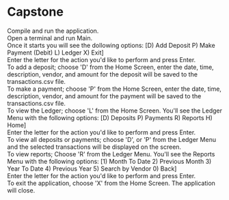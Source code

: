 # Capstone
Compile and run the application.                 
Open a terminal and run Main.                     
Once it starts you will see the dollowing options:  [D) Add Deposit  P) Make Payment (Debit)  L) Ledger  X) Exit]             
Enter the letter for the action you'd like to perform and press Enter.              
To add a deposit; choose 'D' from the Home Screen, enter the date, time, description, vendor, and amount for the deposit will be saved to the transactions.csv file.           
To make a payment; choose 'P' from the Home Screen, enter the date, time, description, vendor, and amount for the payment will be saved to the transactions.csv file.             
To view the Ledger; choose 'L' from the Home Screen. You'll see the Ledger Menu with the following options: [D) Deposits  P) Payments  R) Reports  H) Home]                 
Enter the letter for the action you'd like to perform and press Enter.                
To view all deposits or payments; choose 'D', or 'P' from the Ledger Menu and the selected transactions will be displayed on the screen.                
To view reports; Choose 'R' from the Ledger Menu. You'll see the Reports Menu with the following options: [1) Month To Date  2) Previous Month  3) Year To Date  4) Previous Year  5) Search by Vendor  0) Back]                      
Enter the letter for the action you'd like to perform and press Enter.                    
To exit the application, choose 'X' from the Home Screen. The application will close.                   
